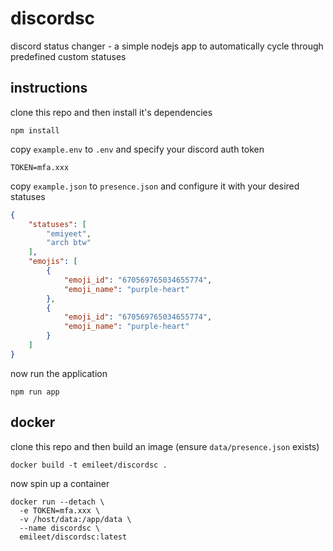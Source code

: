 # discordsc

discord status changer - a simple nodejs app to automatically cycle through predefined custom statuses

## instructions

clone this repo and then install it's dependencies

```shell
npm install
```

copy `example.env` to `.env` and specify your discord auth token
```shell
TOKEN=mfa.xxx
```

copy `example.json` to `presence.json` and configure it with your desired statuses
```json
{
    "statuses": [
        "emiyeet",
        "arch btw"
    ],
    "emojis": [
        {
            "emoji_id": "670569765034655774",
            "emoji_name": "purple-heart"
        },
        {
            "emoji_id": "670569765034655774",
            "emoji_name": "purple-heart"
        }
    ]
}
```

now run the application
```shell
npm run app
```

## docker

clone this repo and then build an image (ensure `data/presence.json` exists)

```shell
docker build -t emileet/discordsc .
```

now spin up a container
```shell
docker run --detach \
  -e TOKEN=mfa.xxx \
  -v /host/data:/app/data \
  --name discordsc \
  emileet/discordsc:latest
```